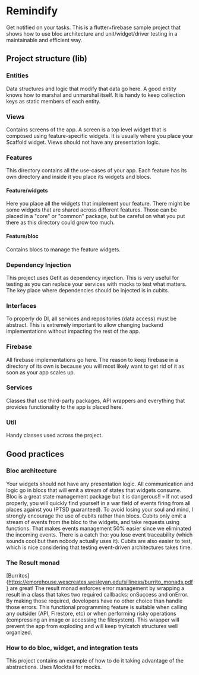 # Remindify

Get notified on your tasks. This is a flutter+firebase sample project that shows how to use bloc architecture and unit/widget/driver testing in a maintainable and efficient way.

## Project structure (lib)
### Entities
Data structures and logic that modify that data go here. A good entity knows how to marshal and unmarshal itself. It is handy to keep collection keys as static members of each entity.

### Views
Contains screens of the app. A screen is a top level widget that is composed using feature-specific widgets. It is usually where you place your Scaffold widget. Views should not have any presentation logic.

### Features
This directory contains all the use-cases of your app. Each feature has its own directory and inside it you place its widgets and blocs.

#### Feature/widgets
Here you place all the widgets that implement your feature. There might be some widgets that are shared across different features. Those can be placed in a "core" or "common" package, but be careful on what you put there as this directory could grow too much.

#### Feature/bloc
Contains blocs to manage the feature widgets.

### Dependency Injection
This project uses GetIt as dependency injection. This is very useful for testing as you can replace your services with mocks to test what matters. The key place where dependencies should be injected is in cubits.

### Interfaces
To properly do DI, all services and repositories (data access) must be abstract. This is extremely important to allow changing backend implementations without impacting the rest of the app.

### Firebase
All firebase implementations go here. The reason to keep firebase in a directory of its own is because you will most likely want to get rid of it as soon as your app scales up.

### Services
Classes that use third-party packages, API wrappers and everything that provides functionality to the app is placed here.

### Util
Handy classes used across the project.


## Good practices

### Bloc architecture
Your widgets should not have any presentation logic. All communication and logic go in blocs that will emit a stream of states that widgets consume.
Bloc is a great state management package but it is dangerous!! :skull: If not used properly, you will quickly find yourself in a war field of events firing from all places against you (PTSD guaranteed).
To avoid losing your soul and mind, I strongly encourage the use of cubits rather than blocs. Cubits only emit a stream of events from the bloc to the widgets, and take requests using functions. That makes events management 50% easier since we eliminated the incoming events. There is a catch tho: you lose event traceability (which sounds cool but then nobody actually uses it).
Cubits are also easier to test, which is nice considering that testing event-driven architectures takes time.

### The Result monad
[Burritos]{https://emorehouse.wescreates.wesleyan.edu/silliness/burrito_monads.pdf} are great! The result monad enforces error management by wrapping a result in a class that takes two required callbacks: onSuccess and onError. By making those required, developers have no other choice than handle those errors. This functional programming feature is suitable when calling any outsider (API, Firestore, etc) or when performing risky operations (compressing an image or accessing the filesystem). This wrapper will prevent the app from exploding and will keep try/catch structures well organized.

### How to do bloc, widget, and integration tests
This project contains an example of how to do it taking advantage of the abstractions. Uses Mocktail for mocks.